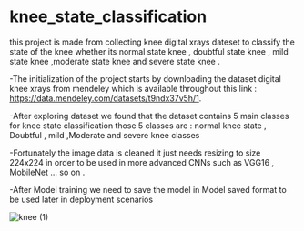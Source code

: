 # knee_state_classification


 
this project is made from collecting knee digital xrays dateset to classify the state of the knee whether its normal state knee , doubtful state knee , mild state knee ,moderate state knee and severe state knee .

-The initialization of the project starts by downloading the dataset digital knee xrays from mendeley which is available throughout this link : https://data.mendeley.com/datasets/t9ndx37v5h/1.

-After exploring dataset we found that the dataset contains 5 main classes for knee state classification those 5 classes are : normal knee state , Doubtful , mild ,Moderate and severe knee classes

-Fortunately the image data is cleaned it just needs resizing to size 224x224 in order to be used in more advanced CNNs such as VGG16 , MobileNet ... so on .

-After Model training we need to save the model in Model saved format to be used later in deployment scenarios

![knee (1)](https://user-images.githubusercontent.com/37244966/171993284-c19e9d6c-6d01-4c6b-9a14-9812574149ee.jpg)


